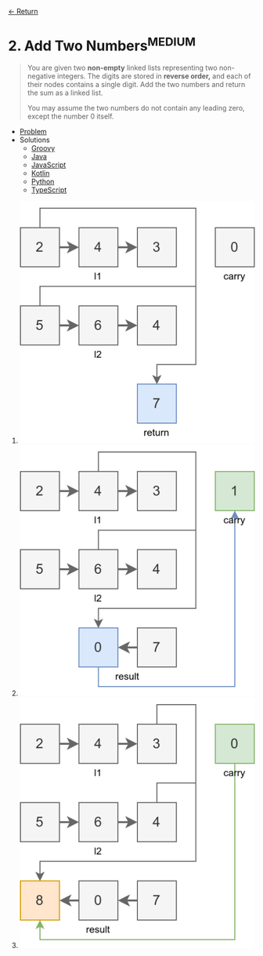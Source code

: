 [&larr; Return](https://hanggrian.github.io/grind-leetcode/)

# 2. Add Two Numbers<sup>MEDIUM</sup>

> You are given two **non-empty** linked lists representing two non-negative
  integers. The digits are stored in **reverse order,** and each of their nodes
  contains a single digit. Add the two numbers and return the sum as a linked
  list.
>
> You may assume the two numbers do not contain any leading zero, except the
  number 0 itself.

- [Problem](https://leetcode.com/problems/add-two-numbers/)
- Solutions
  - [Groovy](https://github.com/hanggrian/grind-leetcode/blob/main/groovy/src/main/groovy/problems1_100/AddTwoNumbers.groovy)
  - [Java](https://github.com/hanggrian/grind-leetcode/blob/main/java/src/main/java/problems1_100/AddTwoNumbers.java)
  - [JavaScript](https://github.com/hanggrian/grind-leetcode/blob/main/javascript/src/problems1_100/add-two-numbers.js)
  - [Kotlin](https://github.com/hanggrian/grind-leetcode/blob/main/kotlin/src/main/kotlin/problems1_100/AddTwoNumbers.kt)
  - [Python](https://github.com/hanggrian/grind-leetcode/blob/main/python/src/problems1_100/add_two_numbers.py)
  - [TypeScript](https://github.com/hanggrian/grind-leetcode/blob/main/typescript/src/problems1_100/add-two-numbers.ts)

1.  ![](https://github.com/hanggrian/grind-leetcode/raw/assets/problems1_100/add-two-numbers1.svg)
1.  ![](https://github.com/hanggrian/grind-leetcode/raw/assets/problems1_100/add-two-numbers2.svg)
1.  ![](https://github.com/hanggrian/grind-leetcode/raw/assets/problems1_100/add-two-numbers3.svg)
